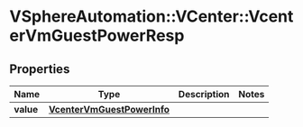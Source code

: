 # VSphereAutomation::VCenter::VcenterVmGuestPowerResp

## Properties
Name | Type | Description | Notes
------------ | ------------- | ------------- | -------------
**value** | [**VcenterVmGuestPowerInfo**](VcenterVmGuestPowerInfo.md) |  | 


